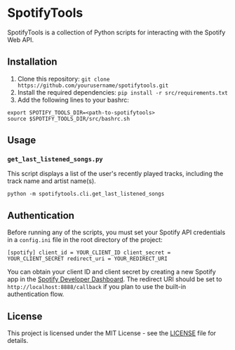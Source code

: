 # SpotifyTools

SpotifyTools is a collection of Python scripts for interacting with the Spotify Web API.

## Installation

1.  Clone this repository: `git clone https://github.com/yourusername/spotifytools.git`
2.  Install the required dependencies: `pip install -r src/requirements.txt`
3.  Add the following lines to your bashrc:
```
export SPOTIFY_TOOLS_DIR=<path-to-spotifytools>
source $SPOTIFY_TOOLS_DIR/src/bashrc.sh
```

## Usage

### `get_last_listened_songs.py`

This script displays a list of the user's recently played tracks, including the track name and artist name(s).

`python -m spotifytools.cli.get_last_listened_songs`

## Authentication

Before running any of the scripts, you must set your Spotify API credentials in a `config.ini` file in the root directory of the project:


`[spotify] client_id = YOUR_CLIENT_ID client_secret = YOUR_CLIENT_SECRET redirect_uri = YOUR_REDIRECT_URI`

You can obtain your client ID and client secret by creating a new Spotify app in the [Spotify Developer Dashboard](https://developer.spotify.com/dashboard/). The redirect URI should be set to `http://localhost:8888/callback` if you plan to use the built-in authentication flow.

## License

This project is licensed under the MIT License - see the [LICENSE](/LICENSE) file for details.
